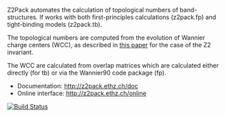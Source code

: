Z2Pack
automates the calculation of topological numbers of band-structures.
If works with both first-principles calculations (z2pack.fp) and
tight-binding models (z2pack.tb).

The topological numbers are computed from the evolution of Wannier charge
centers (WCC), as described in 
[this paper](http://journals.aps.org/prb/abstract/10.1103/PhysRevB.83.235401)
for the case of the Z2 invariant.

The WCC are calculated from overlap matrices which are calculated 
either directly (for tb) or via the Wannier90 code package (fp).

- Documentation: <http://z2pack.ethz.ch/doc>
- Online interface: <http://z2pack.ethz.ch/online>

[![Build Status](https://travis-ci.org/Z2PackDev/Z2Pack.svg?branch=dev%2Fcurrent)](https://travis-ci.org/Z2PackDev/Z2Pack)
